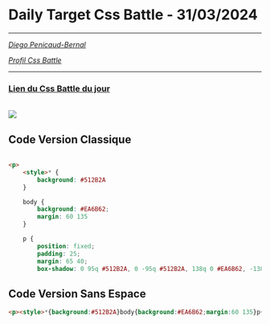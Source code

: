 # Daily Target Css Battle - 31/03/2024

<hr>

[<em>Diego Penicaud-Bernal</em>](https://github.com/Diego-PB)

[<em>Profil Css Battle</em>](https://cssbattle.dev/player/diegopb)

<hr>

### [Lien du Css Battle du jour](https://cssbattle.dev/play/djd8OXqLbBiJRANIt3AM)

<br>
<img src="https://firebasestorage.googleapis.com/v0/b/cssbattleapp.appspot.com/o/user%2Fummd3POvEDfFyeFvVdOMG3OOrwE2%2Ftargets%2Ftarget_dKOSbgA@2x.png?alt=media">

## Code Version Classique

```html

<p>
    <style>* {
        background: #512B2A
    }

    body {
        background: #EA6B62;
        margin: 60 135
    }

    p {
        position: fixed;
        padding: 25;
        margin: 65 40;
        box-shadow: 0 95q #512B2A, 0 -95q #512B2A, 138q 0 #EA6B62, -138q 0 #EA6B62
```

## Code Version Sans Espace

```html
<p><style>*{background:#512B2A}body{background:#EA6B62;margin:60 135}p{position:fixed;padding: 25;margin:65 40;box-shadow:0 95q#512B2A,0 -95q#512B2A,138q 0#EA6B62,-138q 0#EA6B62
```